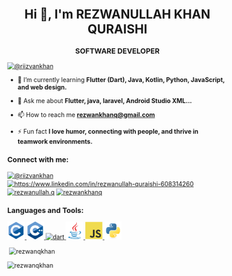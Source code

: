 <h1 align="center">Hi 👋, I'm REZWANULLAH KHAN QURAISHI</h1>
<h3 align="center"> SOFTWARE DEVELOPER</h3>



<p align="left"> <a href="https://twitter.com/@riizvankhan" target="blank"><img src="https://img.shields.io/twitter/follow/@riizvankhan?logo=twitter&style=for-the-badge" alt="@riizvankhan" /></a> </p>

- 🌱 I’m currently learning **Flutter (Dart), Java, Kotlin, Python, JavaScript, and web design.**

- 💬 Ask me about **Flutter, java, laravel, Android Studio XML...**

- 📫 How to reach me **rezwankhanq@gmail.com**

- ⚡ Fun fact **I love humor, connecting with people, and thrive in teamwork environments.**

<h3 align="left">Connect with me:</h3>
<p align="left">
<a href="https://twitter.com/@riizvankhan" target="blank"><img align="center" src="https://raw.githubusercontent.com/rahuldkjain/github-profile-readme-generator/master/src/images/icons/Social/twitter.svg" alt="@riizvankhan" height="30" width="40" /></a>
<a href="https://linkedin.com/in/rezwanullah-quraishi-608314260" target="blank"><img align="center" src="https://raw.githubusercontent.com/rahuldkjain/github-profile-readme-generator/master/src/images/icons/Social/linked-in-alt.svg" alt="https://www.linkedin.com/in/rezwanullah-quraishi-608314260" height="30" width="40" /></a>
<a href="https://fb.com/rezwanullah.q" target="blank"><img align="center" src="https://raw.githubusercontent.com/rahuldkjain/github-profile-readme-generator/master/src/images/icons/Social/facebook.svg" alt="rezwanullah.q" height="30" width="40" /></a>
<a href="https://instagram.com/rezwankhanq" target="blank"><img align="center" src="https://raw.githubusercontent.com/rahuldkjain/github-profile-readme-generator/master/src/images/icons/Social/instagram.svg" alt="rezwankhanq" height="30" width="40" /></a>
</p>

<h3 align="left">Languages and Tools:</h3>
<p align="left"> <a href="https://www.cprogramming.com/" target="_blank" rel="noreferrer"> <img src="https://raw.githubusercontent.com/devicons/devicon/master/icons/c/c-original.svg" alt="c" width="40" height="40"/> </a> <a href="https://www.w3schools.com/cpp/" target="_blank" rel="noreferrer"> <img src="https://raw.githubusercontent.com/devicons/devicon/master/icons/cplusplus/cplusplus-original.svg" alt="cplusplus" width="40" height="40"/> </a> <a href="https://dart.dev" target="_blank" rel="noreferrer"> <img src="https://www.vectorlogo.zone/logos/dartlang/dartlang-icon.svg" alt="dart" width="40" height="40"/> </a> <a href="https://www.java.com" target="_blank" rel="noreferrer"> <img src="https://raw.githubusercontent.com/devicons/devicon/master/icons/java/java-original.svg" alt="java" width="40" height="40"/> </a> <a href="https://developer.mozilla.org/en-US/docs/Web/JavaScript" target="_blank" rel="noreferrer"> <img src="https://raw.githubusercontent.com/devicons/devicon/master/icons/javascript/javascript-original.svg" alt="javascript" width="40" height="40"/> </a> <a href="https://www.python.org" target="_blank" rel="noreferrer"> <img src="https://raw.githubusercontent.com/devicons/devicon/master/icons/python/python-original.svg" alt="python" width="40" height="40"/> </a> </p>

<!-- This is a comment in the README file -->
<!--
 <p><img align="left" src="https://github-readme-stats.vercel.app/api/top-langs?username=rezwanqkhan&show_icons=true&locale=en&layout=compact" alt="rezwanqkhan" /></p>   
-->
<p>&nbsp;<img align="center" src="https://github-readme-stats.vercel.app/api?username=rezwanqkhan&show_icons=true&locale=en" alt="rezwanqkhan" /></p>

<p><img align="center" src="https://github-readme-streak-stats.herokuapp.com/?user=rezwanqkhan&" alt="rezwanqkhan" /></p>
